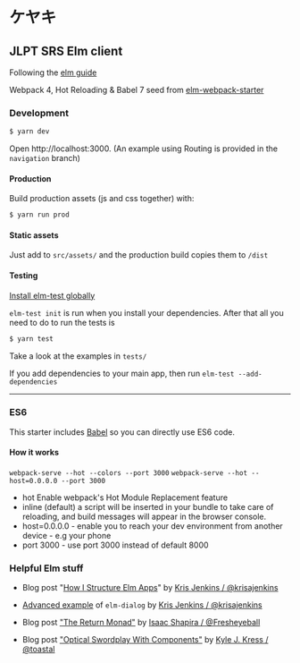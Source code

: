 # ケヤキ 

## JLPT SRS Elm client

Following the [elm guide](https://guide.elm-lang.org)

Webpack 4, Hot Reloading & Babel 7 seed from [elm-webpack-starter](https://github.com/simonh1000/elm-webpack-starter)

### Development

```bash
$ yarn dev
 ```

Open http://localhost:3000.
(An example using Routing is provided in the `navigation` branch)

#### Production

Build production assets (js and css together) with:

```bash
$ yarn run prod
```

#### Static assets

Just add to `src/assets/` and the production build copies them to `/dist`

#### Testing

[Install elm-test globally](https://github.com/elm-community/elm-test#running-tests-locally)

`elm-test init` is run when you install your dependencies. After that all you need to do to run the tests is

```bash
$ yarn test
```

Take a look at the examples in `tests/`

If you add dependencies to your main app, then run `elm-test --add-dependencies`

<!-- I have also added [elm-verify-examples](https://github.com/stoeffel/elm-verify-examples) and provided an example in the definition of `add1` in App.elm. -->

<hr />

### ES6

This starter includes [Babel](https://babeljs.io/) so you can directly use ES6 code.

 #### How it works

 `webpack-serve --hot --colors --port 3000`
 `webpack-serve --hot --host=0.0.0.0 --port 3000`

  - hot Enable webpack's Hot Module Replacement feature
  - inline (default) a script will be inserted in your bundle to take care of reloading, and build messages will appear in the browser console.
  - host=0.0.0.0 - enable you to reach your dev environment from another device - e.g  your phone
  - port 3000 - use port 3000 instead of default 8000
  
### Helpful Elm stuff

- Blog post "[How I Structure Elm Apps](http://blog.jenkster.com/2016/04/how-i-structure-elm-apps.html)" by [Kris Jenkins / @krisajenkins](https://github.com/krisajenkins)

- [Advanced example](https://github.com/krisajenkins/elm-dialog/tree/master/examples/Advanced) of `elm-dialog` by [Kris Jenkins /  @krisajenkins](https://github.com/krisajenkins)

- Blog post ["The Return Monad"](http://mutanatum.com/posts/2016-09-18-Return.html) by [Isaac Shapira / @Fresheyeball](https://github.com/Fresheyeball)

- Blog post ["Optical Swordplay With Components"](https://toast.al/posts/2016-10-20-optical-swordplay-with-components.html) by [Kyle J. Kress / @toastal](https://github.com/toastal)
